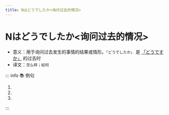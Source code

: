 ```yaml
---
title: Nはどうでしたか<询问过去的情况>
---
```

            
# Nはどうでしたか<询问过去的情况>

* 意义：用于询问过去发生的事情的结果或情形。`「どうでしたか」` 是 [「どうですか」](./1-4-2.md) 的过去时
* 译文：`怎么样；如何`

::: info :books: 例句

1. <grammer-content id='1-4-4-0' sentence="[王/おう]さん、[昨日/きのう]の[試験/しけん]は**どうでしたか**。" trans='小王，昨儿个实验怎么样？' />
2. <grammer-content id='1-4-4-1' sentence="[一/いち][年生/ねんせい]の[時/とき]の[相互/そうご][学習/がくしゅう]は**どうでしたか**。" trans='一年级那会儿的相互学习怎么样？' />
3. <grammer-content id='1-4-4-2' sentence="[今日/きょう]の[天気/てんき]は**どうでしたか**。" trans='今天的天气如何？' />

:::

